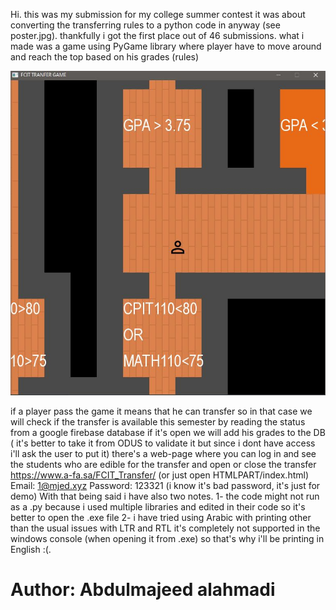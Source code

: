 Hi. this was my submission for my college summer contest it was about converting the transferring rules to a python code in anyway (see poster.jpg).
thankfully i got the first place out of 46 submissions.
what i made was a game using PyGame library where player have to move around and reach the top based on his grades (rules)

![Screenshot](Screenshot-1.JPG)

if a player pass the game it means that he can transfer so in that case we will check if the transfer is available this semester by reading the status from a google firebase database
if it's open we will add his grades to the DB ( it's better to take it from ODUS to validate it but since i dont have access i'll ask the user to put it)
there's a web-page where you can log in and see the students who are edible for the transfer and open or close the transfer
https://www.a-fa.sa/FCIT_Transfer/ (or just open HTMLPART/index.html)
Email: 1@mjed.xyz
Password: 123321 (i know it's bad password, it's just for demo)
With that being said i have also two notes.
1- the code might not run as a .py because i used multiple libraries and edited in their code so it's better to open the .exe file
2- i have tried using Arabic with printing other than the usual issues with LTR and RTL it's completely not supported in the windows console (when opening it from .exe)
   so that's why i'll be printing in English :(.

# Author: Abdulmajeed alahmadi
